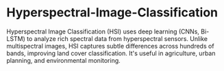 # Hyperspectral-Image-Classification
Hyperspectral Image Classification (HSI) uses deep learning (CNNs, Bi-LSTM) to analyze rich spectral data from hyperspectral sensors. Unlike multispectral images, HSI captures subtle differences across hundreds of bands, improving land cover classification. It's useful in agriculture, urban planning, and environmental monitoring.
